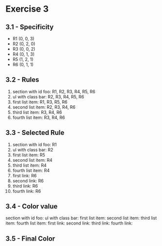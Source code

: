 # Exercise 3

## 3.1 - Specificity

- R1 (0, 0, 3)
- R2 (0, 2, 0)
- R3 (0, 0, 2)
- R4 (0, 1, 3)
- R5 (1, 2, 1)
- R6 (0, 1, 1)

## 3.2 - Rules

1. section with id foo: R1, R2, R3, R4, R5, R6
2. ul with class bar: R2, R3, R4, R5, R6
3. first list item: R1, R3, R5, R6
4. second list item: R2, R3, R4, R6
5. third list item: R3, R4, R6
6. fourth list item: R3, R4, R6

## 3.3 - Selected Rule

1. section with id foo: R1
2. ul with class bar: R2
3. first list item: R5
4. second list item: R4
5. third list item: R4
6. fourth list item: R4
7. first link: R6
8. second link: R6
9. third link: R6
10. fourth link: R6

## 3.4 - Color value

section with id foo:
ul with class bar:
first list item:
second list item:
third list item:
fourth list item:
first link:
second link:
third link:
fourth link:


## 3.5 - Final Color

